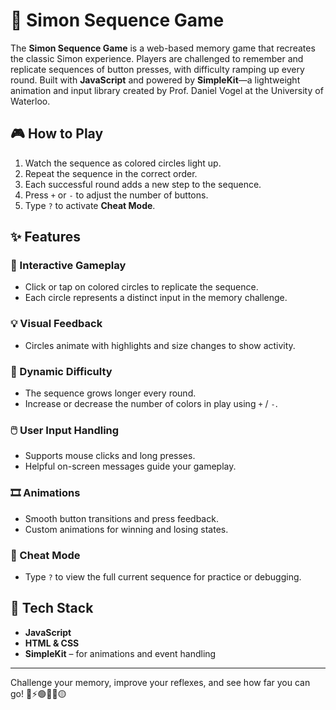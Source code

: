 # 🧠 Simon Sequence Game

The **Simon Sequence Game** is a web-based memory game that recreates the classic Simon experience. Players are challenged to remember and replicate sequences of button presses, with difficulty ramping up every round. Built with **JavaScript** and powered by **SimpleKit**—a lightweight animation and input library created by Prof. Daniel Vogel at the University of Waterloo.

## 🎮 How to Play

1. Watch the sequence as colored circles light up.
2. Repeat the sequence in the correct order.
3. Each successful round adds a new step to the sequence.
4. Press `+` or `-` to adjust the number of buttons.
5. Type `?` to activate **Cheat Mode**.

## ✨ Features

### 🎯 Interactive Gameplay
- Click or tap on colored circles to replicate the sequence.
- Each circle represents a distinct input in the memory challenge.

### 💡 Visual Feedback
- Circles animate with highlights and size changes to show activity.

### 🔁 Dynamic Difficulty
- The sequence grows longer every round.
- Increase or decrease the number of colors in play using `+` / `-`.

### 🖱️ User Input Handling
- Supports mouse clicks and long presses.
- Helpful on-screen messages guide your gameplay.

### 🎞️ Animations
- Smooth button transitions and press feedback.
- Custom animations for winning and losing states.

### 🧪 Cheat Mode
- Type `?` to view the full current sequence for practice or debugging.

## 🧰 Tech Stack

- **JavaScript**
- **HTML & CSS**
- **SimpleKit** – for animations and event handling

---

Challenge your memory, improve your reflexes, and see how far you can go! 🧠⚡🟢🔴🔵🟡
